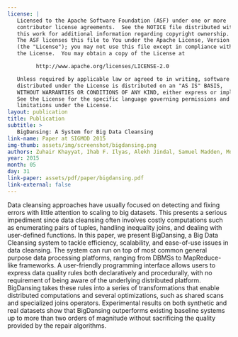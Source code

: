 ```yaml
---
license: |
   Licensed to the Apache Software Foundation (ASF) under one or more
   contributor license agreements.  See the NOTICE file distributed with
   this work for additional information regarding copyright ownership.
   The ASF licenses this file to You under the Apache License, Version 2.0
   (the "License"); you may not use this file except in compliance with
   the License.  You may obtain a copy of the License at

         http://www.apache.org/licenses/LICENSE-2.0

   Unless required by applicable law or agreed to in writing, software
   distributed under the License is distributed on an "AS IS" BASIS,
   WITHOUT WARRANTIES OR CONDITIONS OF ANY KIND, either express or implied.
   See the License for the specific language governing permissions and
   limitations under the License.
layout: publication
title: Publication
subtitle: >
   BigDansing: A System for Big Data Cleansing
link-name: Paper at SIGMOD 2015
img-thumb: assets/img/screenshot/bigdansing.png
authors: Zuhair Khayyat, Ihab F. Ilyas, Alekh Jindal, Samuel Madden, Mourad Ouzzani, Paolo Papotti, Jorge-Arnulfo Quiané-Ruiz, Nan Tang and Si Yin
year: 2015
month: 05
day: 31
link-paper: assets/pdf/paper/bigdansing.pdf
link-external: false
---
```


Data cleansing approaches have usually focused on detecting and fixing errors with little attention to scaling to big datasets. This presents a serious impediment since data cleansing often involves costly computations such as enumerating pairs of tuples, handling inequality joins, and dealing with user-defined functions. In this paper, we present BigDansing, a Big Data Cleansing system to tackle efficiency, scalability, and ease-of-use issues in data cleansing. The system can run on top of most common general purpose data processing platforms, ranging from DBMSs to MapReduce-like frameworks. A user-friendly programming interface allows users to express data quality rules both declaratively and procedurally, with no requirement of being aware of the underlying distributed platform. BigDansing takes these rules into a series of transformations that enable distributed computations and several optimizations, such as shared scans and specialized joins operators. Experimental results on both synthetic and real datasets show that BigDansing outperforms existing baseline systems up to more than two orders of magnitude without sacrificing the quality provided by the repair algorithms.
